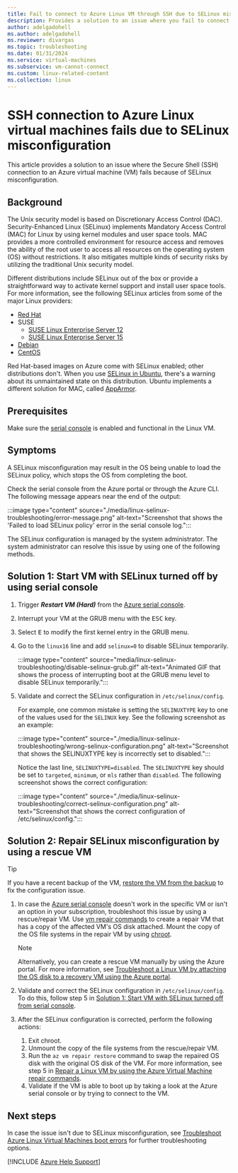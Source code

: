 ```yaml
---
title: Fail to connect to Azure Linux VM through SSH due to SELinux misconfiguration
description: Provides a solution to an issue where you fail to connect to an Azure virtual machine (VM) through Secure Shell (SSH) due to SELinux misconfiguration.
author: adelgadohell
ms.author: adelgadohell
ms.reviewer: divargas
ms.topic: troubleshooting
ms.date: 01/31/2024
ms.service: virtual-machines
ms.subservice: vm-cannot-connect
ms.custom: linux-related-content
ms.collection: linux
---
```

# SSH connection to Azure Linux virtual machines fails due to SELinux misconfiguration

This article provides a solution to an issue where the Secure Shell (SSH) connection to an Azure virtual machine (VM) fails because of SELinux misconfiguration.

## Background

The Unix security model is based on Discretionary Access Control (DAC). Security-Enhanced Linux (SELinux) implements Mandatory Access Control (MAC) for Linux by using kernel modules and user space tools. MAC provides a more controlled environment for resource access and removes the ability of the root user to access all resources on the operating system (OS) without restrictions. It also mitigates multiple kinds of security risks by utilizing the traditional Unix security model.

Different distributions include SELinux out of the box or provide a straightforward way to activate kernel support and install user space tools. For more information, see the following SELinux articles from some of the major Linux providers:

* [Red Hat](https://www.redhat.com/en/topics/linux/what-is-selinux)
* SUSE
  * [SUSE Linux Enterprise Server 12](https://documentation.suse.com/sles/12-SP5/html/SLES-all/cha-selinux.html)
  * [SUSE Linux Enterprise Server 15](https://documentation.suse.com/sles/15-SP4/html/SLES-all/cha-selinux.html)
* [Debian](https://wiki.debian.org/SELinux)
* [CentOS](https://wiki.centos.org/HowTos/SELinux)

Red Hat-based images on Azure come with SELinux enabled; other distributions don't. When you use [SELinux in Ubuntu](https://wiki.ubuntu.com/SELinux), there's a warning about its unmaintained state on this distribution. Ubuntu implements a different solution for MAC, called [AppArmor](https://help.ubuntu.com/community/AppArmor).

## Prerequisites

Make sure the [serial console](serial-console-linux.md) is enabled and functional in the Linux VM.

## Symptoms

A SELinux misconfiguration may result in the OS being unable to load the SELinux policy, which stops the OS from completing the boot.

Check the serial console from the Azure portal or through the Azure CLI. The following message appears near the end of the output:

:::image type="content" source="./media/linux-selinux-troubleshooting/error-message.png" alt-text="Screenshot that shows the 'Failed to load SELinux policy' error in the serial console log.":::

The SELinux configuration is managed by the system administrator. The system administrator can resolve this issue by using one of the following methods.

## <a id ="solution1"></a>Solution 1: Start VM with SELinux turned off by using serial console

1. Trigger **_Restart VM (Hard)_** from the [Azure serial console](/azure/virtual-machines/linux/serial-console#access-serial-console-for-linux).
2. Interrupt your VM at the GRUB menu with the <kbd>ESC</kbd> key.
3. Select <kbd>E</kbd> to modify the first kernel entry in the GRUB menu.
4. Go to the `linux16` line and add `selinux=0` to disable SELinux temporarily.

    :::image type="content" source="media/linux-selinux-troubleshooting/disable-selinux-grub.gif" alt-text="Animated GIF that shows the process of interrupting boot at the GRUB menu level to disable SELinux temporarily.":::

5. Validate and correct the SELinux configuration in `/etc/selinux/config`.

    For example, one common mistake is setting the `SELINUXTYPE` key to one of the values used for the `SELINUX` key. See the following screenshot as an example:

    :::image type="content" source="./media/linux-selinux-troubleshooting/wrong-selinux-configuration.png" alt-text="Screenshot that shows the SELINUXTYPE key is incorrectly set to disabled.":::

    Notice the last line, `SELINUXTYPE=disabled`. The `SELINUXTYPE` key should be set to `targeted`, `minimum`, or `mls` rather than `disabled`. The following screenshot shows the correct configuration:

    :::image type="content" source="./media/linux-selinux-troubleshooting/correct-selinux-configuration.png" alt-text="Screenshot that shows the correct configuration of /etc/selinux/config.":::

## Solution 2: Repair SELinux misconfiguration by using a rescue VM

> [!TIP]
> If you have a recent backup of the VM, [restore the VM from the backup](/azure/backup/backup-azure-arm-restore-vms) to fix the configuration issue.

1. In case the [Azure serial console](serial-console-linux.md) doesn't work in the specific VM or isn't an option in your subscription, troubleshoot this issue by using a rescue/repair VM. Use [vm repair commands](repair-linux-vm-using-azure-virtual-machine-repair-commands.md) to create a repair VM that has a copy of the affected VM's OS disk attached. Mount the copy of the OS file systems in the repair VM by using [chroot](chroot-environment-linux.md).

    > [!NOTE]
    > Alternatively, you can create a rescue VM manually by using the Azure portal. For more information, see [Troubleshoot a Linux VM by attaching the OS disk to a recovery VM using the Azure portal](troubleshoot-recovery-disks-portal-linux.md).

2. Validate and correct the SELinux configuration in `/etc/selinux/config`. To do this, follow step 5 in [Solution 1: Start VM with SELinux turned off from serial console](#solution1).

3. After the SELinux configuration is corrected, perform the following actions:
    1. Exit chroot.
    2. Unmount the copy of the file systems from the rescue/repair VM.
    3. Run the `az vm repair restore` command to swap the repaired OS disk with the original OS disk of the VM. For more information, see step 5 in [Repair a Linux VM by using the Azure Virtual Machine repair commands](repair-linux-vm-using-azure-virtual-machine-repair-commands.md).
    4. Validate if the VM is able to boot up by taking a look at the Azure serial console or by trying to connect to the VM.

## Next steps

In case the issue isn't due to SELinux misconfiguration, see [Troubleshoot Azure Linux Virtual Machines boot errors](./boot-error-troubleshoot-linux.md) for further troubleshooting options.

[!INCLUDE [Azure Help Support](../../../includes/azure-help-support.md)]
